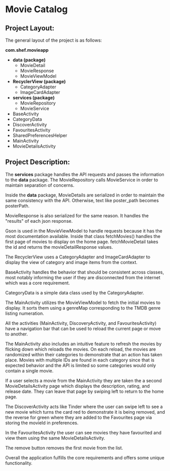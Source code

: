 # Movie Catalog

## Project Layout:

The general layout of the project is as follows:

**com.shef.movieapp**
- **data (package)**
    - MovieDetail
    - MovieResponse
    - MovieViewModel
- **RecyclerView (package)**
    - CategoryAdapter
    - ImageCardAdapter
- **services (package)**
    - MovieRepository
    - MovieService
- BaseActivity
- CategoryData
- DiscoverActivity
- FavouritesActivity
- SharedPreferencesHelper
- MainActivity
- MovieDetailsActivity

## Project Description:

The **services** package handles the API requests and passes the information to the **data** package. The MovieRepository calls MovieService in order to maintain separation of concerns.

Inside the **data** package, MovieDetails are serialized in order to maintain the same consistency with the API. Otherwise, text like poster_path becomes posterPath.

MovieResponse is also serialized for the same reason. It handles the "results" of each json response.

Gson is used in the MovieViewModel to handle requests because it has the most documentation available. Inside that class fetchMovies() handles the first page of movies to display on the home page. fetchMovieDetail takes the id and returns the movieDetailResponse values.

The RecyclerView uses a CategoryAdapter and ImageCardAdapter to display the view of category and image items from the context.

BaseActivity handles the behavior that should be consistent across classes, most notably informing the user if they are disconnected from the internet which was a core requirement.

CategoryData is a simple data class used by the CategoryAdapter.

The MainActivity utilizes the MovieViewModel to fetch the initial movies to display. It sorts them using a genreMap corresponding to the TMDB genre listing numeration.

All the activities (MainActivity, DiscoveryActivity, and FavouritesActivity) have a navigation bar that can be used to reload the current page or move to another.

The MainActivity also includes an intuitive feature to refresh the movies by flicking down which reloads the movies. On each reload, the movies are randomized within their categories to demonstrate that an action has taken place. Movies with multiple IDs are found in each category since that is expected behavior and the API is limited so some categories would only contain a single movie.

If a user selects a movie from the MainActivity they are taken the a second MovieDetailsActivity page which displays the description, rating, and release date. They can leave that page by swiping left to return to the home page.

The DiscoverActivity acts like Tinder where the user can swipe left to see a new movie which turns the card red to demonstrate it is being removed, and the reverse for green where they are added to the Favourites page via storing the movieId in preferences.

In the FavouritesActivity the user can see movies they have favourited and view them using the same MovieDetailsActivity.

The remove button removes the first movie from the list.

Overall the application fulfills the core requirements and offers some unique functionality.
